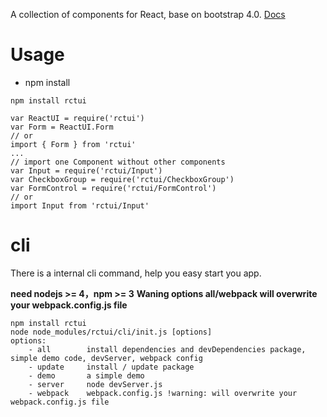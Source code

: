 A collection of components for React, base on bootstrap 4.0. [Docs](http://lobos.github.io/react-ui/0.7)

# Usage

 - npm install
```
npm install rctui
```
```
var ReactUI = require('rctui')
var Form = ReactUI.Form
// or
import { Form } from 'rctui'
...
// import one Component without other components
var Input = require('rctui/Input')
var CheckboxGroup = require('rctui/CheckboxGroup')
var FormControl = require('rctui/FormControl')
// or
import Input from 'rctui/Input'
```

# cli
There is a internal cli command, help you easy start you app.

**need nodejs >= 4，npm >= 3**
**Waning options all/webpack will overwrite your webpack.config.js file**

```
npm install rctui
node node_modules/rctui/cli/init.js [options]
options:
    - all        install dependencies and devDependencies package, simple demo code, devServer, webpack config
    - update     install / update package
    - demo       a simple demo
    - server     node devServer.js
    - webpack    webpack.config.js !warning: will overwrite your webpack.config.js file
```

